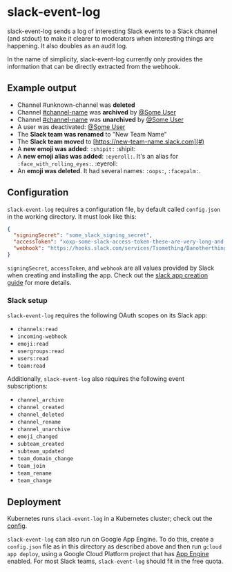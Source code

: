# slack-event-log

slack-event-log sends a log of interesting Slack events to a Slack channel (and stdout) to make it
clearer to moderators when interesting things are happening. It also doubles as an audit log.

In the name of simplicity, slack-event-log currently only provides the information that can be
directly extracted from the webhook.

## Example output

* Channel #unknown-channel was **deleted**
* Channel [#channel-name](#) was **archived** by [@Some User](#)
* Channel [#channel-name](#) was **unarchived** by [@Some User](#)
* A user was deactivated: [@Some User](#)
* The **Slack team was renamed** to "New Team Name"
* The **Slack team moved** to [https://new-team-name.slack.com](#)
* A **new emoji was added**: `:shipit:` :shipit:
* A **new emoji alias was added**: `:eyeroll:`. It's an alias for `:face_with_rolling_eyes:`. :eyeroll:
* An **emoji was deleted**. It had several names: `:oops:`, `:facepalm:`.

## Configuration

`slack-event-log` requires a configuration file, by default called `config.json` in the working
directory. It must look like this:

```json
{
  "signingSecret": "some_slack_signing_secret",
  "accessToken": "xoxp-some-slack-access-token-these-are-very-long-and-start-with-xoxp",
  "webhook": "https://hooks.slack.com/services/Tsomething/Banotherthing/somerandomsecret"
}
```

`signingSecret`, `accessToken`, and `webhook` are all values provided by Slack when creating and
installing the app. Check out the [slack app creation guide][app-creation] for more details.

### Slack setup

`slack-event-log` requires the following OAuth scopes on its Slack app:

- `channels:read`
- `incoming-webhook`
- `emoji:read`
- `usergroups:read`
- `users:read`
- `team:read`

Additionally, `slack-event-log` also requires the following event subscriptions:

- `channel_archive`
- `channel_created`
- `channel_deleted`
- `channel_rename`
- `channel_unarchive`
- `emoji_changed`
- `subteam_created`
- `subteam_updated`
- `team_domain_change`
- `team_join`
- `team_rename`
- `team_change`

## Deployment

Kubernetes runs `slack-event-log` in a Kubernetes cluster; check out the [config](../cluster/slack-event-log).

`slack-event-log` can also run on Google App Engine. To do this, create a `config.json` file as in this
directory as described above and then run `gcloud app deploy`, using a Google Cloud Platform project
that has [App Engine](https://console.cloud.google.com/appengine) enabled. For most Slack teams,
`slack-event-log` should fit in the free quota.


[app-creation]: ../docs/app-creation.md
